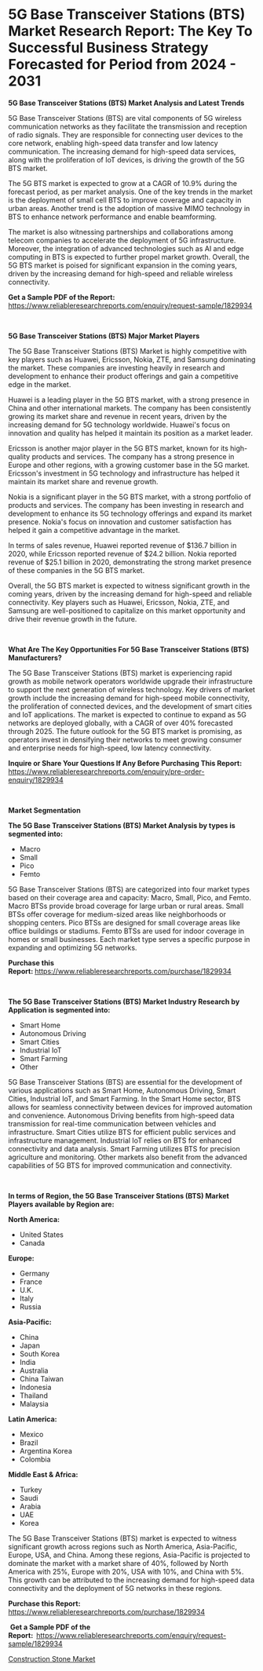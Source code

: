 <p><h1>5G Base Transceiver Stations (BTS) Market Research Report: The Key To Successful Business Strategy Forecasted for Period from 2024 - 2031</h1></p><p><strong>5G Base Transceiver Stations (BTS) Market Analysis and Latest Trends</strong></p>
<p><p>5G Base Transceiver Stations (BTS) are vital components of 5G wireless communication networks as they facilitate the transmission and reception of radio signals. They are responsible for connecting user devices to the core network, enabling high-speed data transfer and low latency communication. The increasing demand for high-speed data services, along with the proliferation of IoT devices, is driving the growth of the 5G BTS market.</p><p>The 5G BTS market is expected to grow at a CAGR of 10.9% during the forecast period, as per market analysis. One of the key trends in the market is the deployment of small cell BTS to improve coverage and capacity in urban areas. Another trend is the adoption of massive MIMO technology in BTS to enhance network performance and enable beamforming.</p><p>The market is also witnessing partnerships and collaborations among telecom companies to accelerate the deployment of 5G infrastructure. Moreover, the integration of advanced technologies such as AI and edge computing in BTS is expected to further propel market growth. Overall, the 5G BTS market is poised for significant expansion in the coming years, driven by the increasing demand for high-speed and reliable wireless connectivity.</p></p>
<p><strong>Get a Sample PDF of the Report:&nbsp;</strong> <a href="https://www.reliableresearchreports.com/enquiry/request-sample/1829934">https://www.reliableresearchreports.com/enquiry/request-sample/1829934</a></p>
<p>&nbsp;</p>
<p><strong>5G Base Transceiver Stations (BTS) Major Market Players</strong></p>
<p><p>The 5G Base Transceiver Stations (BTS) Market is highly competitive with key players such as Huawei, Ericsson, Nokia, ZTE, and Samsung dominating the market. These companies are investing heavily in research and development to enhance their product offerings and gain a competitive edge in the market.</p><p>Huawei is a leading player in the 5G BTS market, with a strong presence in China and other international markets. The company has been consistently growing its market share and revenue in recent years, driven by the increasing demand for 5G technology worldwide. Huawei's focus on innovation and quality has helped it maintain its position as a market leader.</p><p>Ericsson is another major player in the 5G BTS market, known for its high-quality products and services. The company has a strong presence in Europe and other regions, with a growing customer base in the 5G market. Ericsson's investment in 5G technology and infrastructure has helped it maintain its market share and revenue growth.</p><p>Nokia is a significant player in the 5G BTS market, with a strong portfolio of products and services. The company has been investing in research and development to enhance its 5G technology offerings and expand its market presence. Nokia's focus on innovation and customer satisfaction has helped it gain a competitive advantage in the market.</p><p>In terms of sales revenue, Huawei reported revenue of $136.7 billion in 2020, while Ericsson reported revenue of $24.2 billion. Nokia reported revenue of $25.1 billion in 2020, demonstrating the strong market presence of these companies in the 5G BTS market.</p><p>Overall, the 5G BTS market is expected to witness significant growth in the coming years, driven by the increasing demand for high-speed and reliable connectivity. Key players such as Huawei, Ericsson, Nokia, ZTE, and Samsung are well-positioned to capitalize on this market opportunity and drive their revenue growth in the future.</p></p>
<p>&nbsp;</p>
<p><strong>What Are The Key Opportunities For 5G Base Transceiver Stations (BTS) Manufacturers?</strong></p>
<p><p>The 5G Base Transceiver Stations (BTS) market is experiencing rapid growth as mobile network operators worldwide upgrade their infrastructure to support the next generation of wireless technology. Key drivers of market growth include the increasing demand for high-speed mobile connectivity, the proliferation of connected devices, and the development of smart cities and IoT applications. The market is expected to continue to expand as 5G networks are deployed globally, with a CAGR of over 40% forecasted through 2025. The future outlook for the 5G BTS market is promising, as operators invest in densifying their networks to meet growing consumer and enterprise needs for high-speed, low latency connectivity.</p></p>
<p><strong>Inquire or Share Your Questions If Any Before Purchasing This Report:</strong> <a href="https://www.reliableresearchreports.com/enquiry/pre-order-enquiry/1829934">https://www.reliableresearchreports.com/enquiry/pre-order-enquiry/1829934</a></p>
<p>&nbsp;</p>
<p><strong>Market Segmentation</strong></p>
<p><strong>The 5G Base Transceiver Stations (BTS) Market Analysis by types is segmented into:</strong></p>
<p><ul><li>Macro</li><li>Small</li><li>Pico</li><li>Femto</li></ul></p>
<p><p>5G Base Transceiver Stations (BTS) are categorized into four market types based on their coverage area and capacity: Macro, Small, Pico, and Femto. Macro BTSs provide broad coverage for large urban or rural areas. Small BTSs offer coverage for medium-sized areas like neighborhoods or shopping centers. Pico BTSs are designed for small coverage areas like office buildings or stadiums. Femto BTSs are used for indoor coverage in homes or small businesses. Each market type serves a specific purpose in expanding and optimizing 5G networks.</p></p>
<p><strong>Purchase this Report:&nbsp;</strong><a href="https://www.reliableresearchreports.com/purchase/1829934">https://www.reliableresearchreports.com/purchase/1829934</a></p>
<p>&nbsp;</p>
<p><strong>The 5G Base Transceiver Stations (BTS) Market Industry Research by Application is segmented into:</strong></p>
<p><ul><li>Smart Home</li><li>Autonomous Driving</li><li>Smart Cities</li><li>Industrial IoT</li><li>Smart Farming</li><li>Other</li></ul></p>
<p><p>5G Base Transceiver Stations (BTS) are essential for the development of various applications such as Smart Home, Autonomous Driving, Smart Cities, Industrial IoT, and Smart Farming. In the Smart Home sector, BTS allows for seamless connectivity between devices for improved automation and convenience. Autonomous Driving benefits from high-speed data transmission for real-time communication between vehicles and infrastructure. Smart Cities utilize BTS for efficient public services and infrastructure management. Industrial IoT relies on BTS for enhanced connectivity and data analysis. Smart Farming utilizes BTS for precision agriculture and monitoring. Other markets also benefit from the advanced capabilities of 5G BTS for improved communication and connectivity.</p></p>
<p>&nbsp;</p>
<p><strong>In terms of Region, the 5G Base Transceiver Stations (BTS) Market Players available by Region are:</strong></p>
<p>
    <p> <strong> North America: </strong>
        <ul>
            <li>United States</li>
            <li>Canada</li>
        </ul>
        </p> 
    <p> <strong> Europe: </strong>
        <ul>
            <li>Germany</li>
            <li>France</li>
            <li>U.K.</li>
            <li>Italy</li>
            <li>Russia</li>
        </ul>
        </p> 
    <p> <strong> Asia-Pacific: </strong>
        <ul>
            <li>China</li>
            <li>Japan</li>
            <li>South Korea</li>
            <li>India</li>
            <li>Australia</li>
            <li>China Taiwan</li>
            <li>Indonesia</li>
            <li>Thailand</li>
            <li>Malaysia</li>
        </ul>
        </p> 
    <p> <strong> Latin America: </strong>
        <ul>
            <li>Mexico</li>
            <li>Brazil</li>
            <li>Argentina Korea</li>
            <li>Colombia</li>
        </ul>
        </p> 
    <p> <strong> Middle East & Africa: </strong>
        <ul>
            <li>Turkey</li>
            <li>Saudi</li>
            <li>Arabia</li>
            <li>UAE</li>
            <li>Korea</li>
        </ul>
    </p>
    </p>
<p><p>The 5G Base Transceiver Stations (BTS) market is expected to witness significant growth across regions such as North America, Asia-Pacific, Europe, USA, and China. Among these regions, Asia-Pacific is projected to dominate the market with a market share of 40%, followed by North America with 25%, Europe with 20%, USA with 10%, and China with 5%. This growth can be attributed to the increasing demand for high-speed data connectivity and the deployment of 5G networks in these regions.</p></p>
<p><strong>Purchase this Report: </strong><a href="https://www.reliableresearchreports.com/purchase/1829934">https://www.reliableresearchreports.com/purchase/1829934</a></p>
<p>&nbsp;<strong>Get a Sample PDF of the Report:&nbsp;&nbsp;</strong><a href="https://www.reliableresearchreports.com/enquiry/request-sample/1829934">https://www.reliableresearchreports.com/enquiry/request-sample/1829934</a></p>
<p><strong></strong></p>
<p><p><a href="https://frill-swim-3cd.notion.site/Construction-Stone-Market-Challenges-Opportunities-and-Growth-Drivers-and-Major-Market-Players-fo-11eb2ff702a44cc78afea5579eae3ef0">Construction Stone Market</a></p></p>